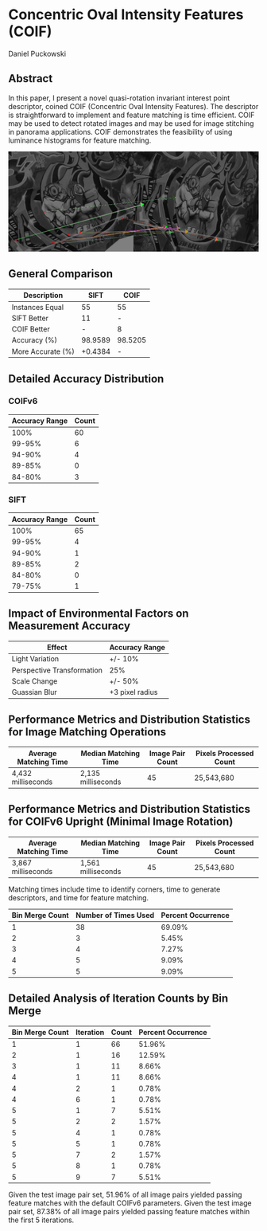 # Concentric Oval Intensity Features (COIF)

Daniel Puckowski

## Abstract

In this paper, I present a novel quasi-rotation invariant interest point descriptor, coined COIF (Concentric Oval Intensity Features). The descriptor is straightforward to implement and feature matching is time efficient. COIF may be used to detect rotated images and may be used for image stitching in panorama applications. COIF demonstrates the feasibility of using luminance histograms for feature matching.

![Example COIFv6 Result](https://raw.githubusercontent.com/puckowski/coif/master/Result_COIFv6.png)

## General Comparison

| Description       | SIFT   | COIF   |
|-------------------|--------|--------|
| Instances Equal   | 55     | 55     |
| SIFT Better       | 11     | -      |
| COIF Better       | -      | 8      |
| Accuracy (%)      | 98.9589| 98.5205|
| More Accurate (%) | +0.4384| -      |

## Detailed Accuracy Distribution

### COIFv6

| Accuracy Range | Count |
|----------------|-------|
| 100%           | 60    |
| 99-95%         | 6     |
| 94-90%         | 4     |
| 89-85%         | 0     |
| 84-80%         | 3     |

### SIFT

| Accuracy Range | Count |
|----------------|-------|
| 100%           | 65    |
| 99-95%         | 4     |
| 94-90%         | 1     |
| 89-85%         | 2     |
| 84-80%         | 0     |
| 79-75%         | 1     |

## Impact of Environmental Factors on Measurement Accuracy

| Effect                     | Accuracy Range  |
|----------------------------|-----------------|
| Light Variation            | +/- 10%         |
| Perspective Transformation | 25%             |
| Scale Change               | +/- 50%         |
| Guassian Blur              | +3 pixel radius |

## Performance Metrics and Distribution Statistics for Image Matching Operations

| Average Matching Time | Median Matching Time | Image Pair Count | Pixels Processed Count |
|-----------------------|----------------------|------------------|------------------------|
| 4,432 milliseconds    | 2,135 milliseconds   | 45               | 25,543,680             |

## Performance Metrics and Distribution Statistics for COIFv6 Upright (Minimal Image Rotation)

| Average Matching Time | Median Matching Time | Image Pair Count | Pixels Processed Count |
|-----------------------|----------------------|------------------|------------------------|
| 3,867 milliseconds    | 1,561 milliseconds   | 45               | 25,543,680             |

Matching times include time to identify corners, time to generate descriptors, and time for feature matching.

| Bin Merge Count | Number of Times Used | Percent Occurrence |
|-----------------|----------------------|--------------------|
| 1               | 38                   | 69.09%             |
| 2               | 3                    | 5.45%              |
| 3               | 4                    | 7.27%              |
| 4               | 5                    | 9.09%              |
| 5               | 5                    | 9.09%              |

## Detailed Analysis of Iteration Counts by Bin Merge

| Bin Merge Count | Iteration | Count | Percent Occurrence |
|-----------------|-----------|-------|--------------------|
| 1               | 1         | 66    | 51.96%             |
| 2               | 1         | 16    | 12.59%             |
| 3               | 1         | 11    | 8.66%              |
| 4               | 1         | 11    | 8.66%              |
| 4               | 2         | 1     | 0.78%              |
| 4               | 6         | 1     | 0.78%              |
| 5               | 1         | 7     | 5.51%              |
| 5               | 2         | 2     | 1.57%              |
| 5               | 4         | 1     | 0.78%              |
| 5               | 5         | 1     | 0.78%              |
| 5               | 7         | 2     | 1.57%              |
| 5               | 8         | 1     | 0.78%              |
| 5               | 9         | 7     | 5.51%              |

Given the test image pair set, 51.96% of all image pairs yielded passing feature matches with the default COIFv6 parameters.
Given the test image pair set, 87.38% of all image pairs yielded passing feature matches within the first 5 iterations.
